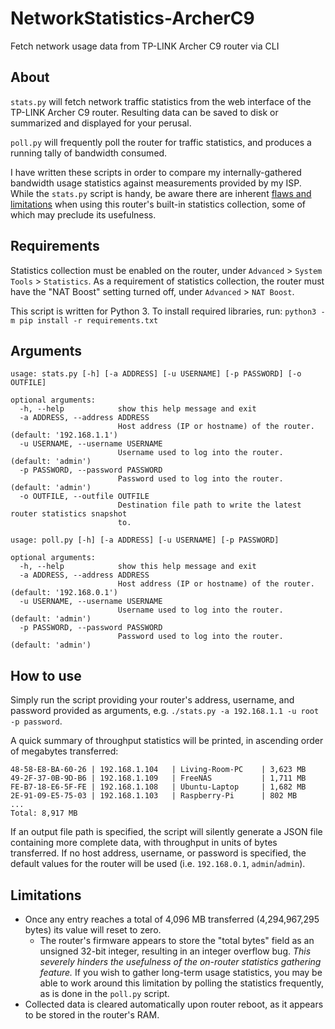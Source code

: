 # NetworkStatistics-ArcherC9
Fetch network usage data from TP-LINK Archer C9 router via CLI

## About
`stats.py` will fetch network traffic statistics from the web interface of the TP-LINK Archer C9 router. Resulting data can be saved to disk or summarized and displayed for your perusal.

`poll.py` will frequently poll the router for traffic statistics, and produces a running tally of bandwidth consumed.

I have written these scripts in order to compare my internally-gathered bandwidth usage statistics against measurements provided by my ISP. While the `stats.py` script is handy, be aware there are inherent [flaws and limitations](#limitations) when using this router's built-in statistics collection, some of which may preclude its usefulness. 

## Requirements
Statistics collection must be enabled on the router, under `Advanced` > `System Tools` > `Statistics`. As a requirement of statistics collection, the router must have the "NAT Boost" setting turned off, under `Advanced` > `NAT Boost`.

This script is written for Python 3. To install required libraries, run: 
```python3 -m pip install -r requirements.txt```

## Arguments
```
usage: stats.py [-h] [-a ADDRESS] [-u USERNAME] [-p PASSWORD] [-o OUTFILE]

optional arguments:
  -h, --help            show this help message and exit
  -a ADDRESS, --address ADDRESS
                        Host address (IP or hostname) of the router. (default: '192.168.1.1')
  -u USERNAME, --username USERNAME
                        Username used to log into the router. (default: 'admin')
  -p PASSWORD, --password PASSWORD
                        Password used to log into the router. (default: 'admin')
  -o OUTFILE, --outfile OUTFILE
                        Destination file path to write the latest router statistics snapshot
                        to.
```
```
usage: poll.py [-h] [-a ADDRESS] [-u USERNAME] [-p PASSWORD]

optional arguments:
  -h, --help            show this help message and exit
  -a ADDRESS, --address ADDRESS
                        Host address (IP or hostname) of the router. (default: '192.168.0.1')
  -u USERNAME, --username USERNAME
                        Username used to log into the router. (default: 'admin')
  -p PASSWORD, --password PASSWORD
                        Password used to log into the router. (default: 'admin')
```

## How to use
Simply run the script providing your router's address, username, and password provided as arguments, e.g. `./stats.py -a 192.168.1.1 -u root -p password`.

A quick summary of throughput statistics will be printed, in ascending order of megabytes transferred:
```
48-58-E8-BA-60-26 | 192.168.1.104   | Living-Room-PC    | 3,623 MB
49-2F-37-0B-9D-B6 | 192.168.1.109   | FreeNAS           | 1,711 MB
FE-B7-18-E6-5F-FE | 192.168.1.108   | Ubuntu-Laptop     | 1,682 MB
2E-91-09-E5-75-03 | 192.168.1.103   | Raspberry-Pi      | 802 MB
...
Total: 8,917 MB
```

If an output file path is specified, the script will silently generate a JSON file containing more complete data, with throughput in units of bytes transferred. If no host address, username, or password is specified, the default values for the router will be used (i.e. `192.168.0.1`, `admin`/`admin`).

## Limitations
* Once any entry reaches a total of 4,096 MB transferred (4,294,967,295 bytes) its value will reset to zero.
  * The router's firmware appears to store the "total bytes" field as an unsigned 32-bit integer, resulting in an integer overflow bug. *This severely hinders the usefulness of the on-router statistics gathering feature.* If you wish to gather long-term usage statistics, you may be able to work around this limitation by polling the statistics frequently, as is done in the `poll.py` script.
* Collected data is cleared automatically upon router reboot, as it appears to be stored in the router's RAM.
